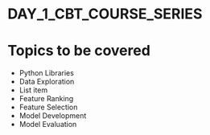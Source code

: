 # DAY_1_CBT_COURSE_SERIES

# **Topics to be covered**

*   Python Libraries
*   Data Exploration
*   List item
*   Feature Ranking
*   Feature Selection
*   Model Development
*   Model Evaluation
